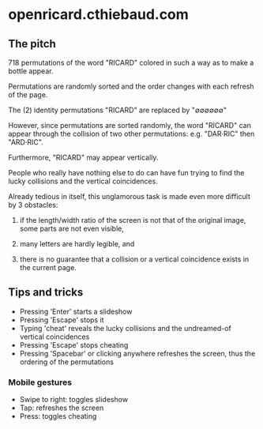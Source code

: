 # openricard.cthiebaud.com

## The pitch

718 permutations of the word "RICARD" colored in such a way as to make a bottle appear.

Permutations are randomly sorted and the order changes with each refresh of the page.

The (2) identity permutations "RICARD" are replaced by "∅∅∅∅∅∅" 

However, since permutations are sorted randomly, the word "RICARD" can appear through the collision of two other permutations: e.g. "DAR·RIC" then "ARD·RIC".

Furthermore, "RICARD" may appear vertically.

People who really have nothing else to do can have fun trying to find the lucky collisions and the vertical coincidences.

Already tedious in itself, this unglamorous task is made even more difficult by 3 obstacles:

1. if the length/width ratio of the screen is not that of the original image, some parts are not even visible,

2. many letters are hardly legible, and

3. there is no guarantee that a collision or a vertical coincidence exists in the current page.

## Tips and tricks

* Pressing 'Enter' starts a slideshow
* Pressing 'Escape' stops it
* Typing 'cheat' reveals the lucky collisions and the undreamed-of vertical coincidences
* Pressing 'Escape' stops cheating
* Pressing 'Spacebar' or clicking anywhere refreshes the screen, thus the ordering of the permutations

### Mobile gestures

* Swipe to right: toggles slideshow
* Tap: refreshes the screen
* Press: toggles cheating
